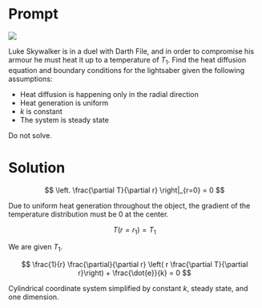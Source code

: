 # Prompt

![](./darth_file.jpg)

Luke Skywalker is in a duel with Darth File, and in order to compromise his armour he must heat it up to a temperature of $T_1$.
Find the heat diffusion equation and boundary conditions for the lightsaber given the following assumptions:

  * Heat diffusion is happening only in the radial direction
  * Heat generation is uniform
  * $k$ is constant
  * The system is steady state

Do not solve.

# Solution

$$
\left. \frac{\partial T}{\partial r} \right|_{r=0} = 0
$$

Due to uniform heat generation throughout the object, the gradient of the temperature distribution must be $0$ at the center.

$$
T\left( r=r_1 \right) = T_1
$$

We are given $T_1$.

$$
\frac{1}{r} \frac{\partial}{\partial r} \left( r \frac{\partial T}{\partial r}\right) + \frac{\dot{e}}{k} = 0
$$

Cylindrical coordinate system simplified by constant $k$, steady state, and one dimension.
